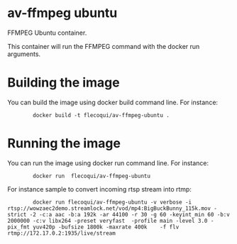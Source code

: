 # av-ffmpeg ubuntu
FFMPEG Ubuntu container.

This container will run the FFMPEG command with the docker run arguments.

# Building the image
You can build the image using docker build command line.
For instance:

            docker build -t flecoqui/av-ffmpeg-ubuntu .


# Running the image
You can run the image using docker run command line.
For instance:

            docker run  flecoqui/av-ffmpeg-ubuntu


For instance sample to convert incoming rtsp stream into rtmp:

            docker run flecoqui/av-ffmpeg-ubuntu -v verbose -i rtsp://wowzaec2demo.streamlock.net/vod/mp4:BigBuckBunny_115k.mov -strict -2 -c:a aac -b:a 192k -ar 44100 -r 30 -g 60 -keyint_min 60 -b:v 2000000 -c:v libx264 -preset veryfast  -profile main -level 3.0 -pix_fmt yuv420p -bufsize 1800k -maxrate 400k    -f flv rtmp://172.17.0.2:1935/live/stream


